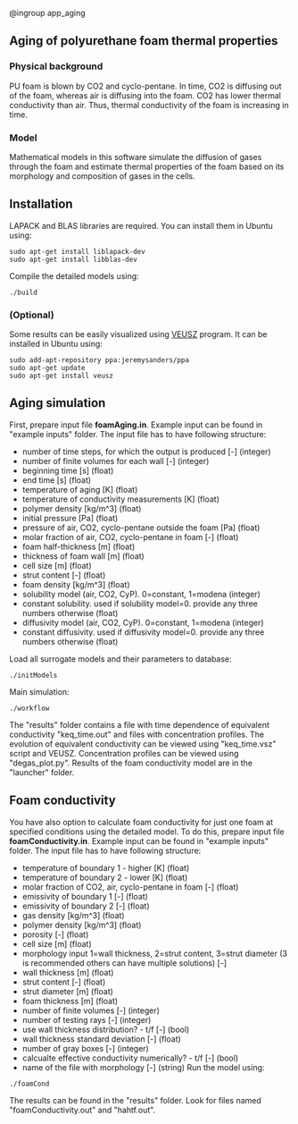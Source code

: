 @ingroup app_aging

## Aging of polyurethane foam thermal properties
### Physical background
PU foam is blown by CO2 and cyclo-pentane. In time, CO2 is diffusing out of the foam, whereas air is diffusing into the foam. CO2 has lower thermal conductivity than air. Thus, thermal conductivity of the foam is increasing in time.

### Model
Mathematical models in this software simulate the diffusion of gases through the foam and estimate thermal properties of the foam based on its morphology and composition of gases in the cells.

## Installation
LAPACK and BLAS libraries are required. You can install them in Ubuntu using:
```
sudo apt-get install liblapack-dev
sudo apt-get install libblas-dev
```
Compile the detailed models using:
```
./build
```

### (Optional)
Some results can be easily visualized using [VEUSZ](http://home.gna.org/veusz/) program. It can be installed in Ubuntu using:
```
sudo add-apt-repository ppa:jeremysanders/ppa
sudo apt-get update
sudo apt-get install veusz
```

## Aging simulation
First, prepare input file **foamAging.in**. Example input can be found in "example inputs" folder. The input file has to have following structure:
- number of time steps, for which the output is produced [-] (integer)
- number of finite volumes for each wall [-] (integer)
- beginning time [s] (float)
- end time [s] (float)
- temperature of aging [K] (float)
- temperature of conductivity measurements [K] (float)
- polymer density [kg/m^3] (float)
- initial pressure [Pa] (float)
- pressure of air, CO2, cyclo-pentane outside the foam [Pa] (float)
- molar fraction of air, CO2, cyclo-pentane in foam [-] (float)
- foam half-thickness [m] (float)
- thickness of foam wall [m] (float)
- cell size [m] (float)
- strut content [-] (float)
- foam density [kg/m^3] (float)
- solubility model (air, CO2, CyP). 0=constant, 1=modena (integer)
- constant solubility. used if solubility model=0. provide any three numbers otherwise (float)
- diffusivity model (air, CO2, CyP). 0=constant, 1=modena (integer)
- constant diffusivity. used if diffusivity model=0. provide any three numbers otherwise (float)

Load all surrogate models and their parameters to database:
```
./initModels
```
Main simulation:
```
./workflow
```
The "results" folder contains a file with time dependence of equivalent conductivity "keq_time.out" and files with concentration profiles. The evolution of equivalent conductivity can be viewed using "keq_time.vsz" script and VEUSZ. Concentration profiles can be viewed using "degas_plot.py". Results of the foam conductivity model are in the "launcher" folder.

## Foam conductivity
You have also option to calculate foam conductivity for just one foam at specified conditions using the detailed model. To do this, prepare input file **foamConductivity.in**. Example input can be found in "example inputs" folder. The input file has to have following structure:
- temperature of boundary 1 - higher [K] (float)
- temperature of boundary 2 - lower [K] (float)
- molar fraction of CO2, air, cyclo-pentane in foam [-] (float)
- emissivity of boundary 1 [-] (float)
- emissivity of boundary 2 [-] (float)
- gas density [kg/m^3] (float)
- polymer density [kg/m^3] (float)
- porosity [-] (float)
- cell size [m] (float)
- morphology input 1=wall thickness, 2=strut content, 3=strut diameter (3 is recommended others can have multiple solutions) [-]
- wall thickness [m] (float)
- strut content [-] (float)
- strut diameter [m] (float)
- foam thickness [m] (float)
- number of finite volumes [-] (integer)
- number of testing rays [-] (integer)
- use wall thickness distribution? - t/f [-] (bool)
- wall thickness standard deviation [-] (float)
- number of gray boxes [-] (integer)
- calcualte effective conductivity numerically? - t/f [-] (bool)
- name of the file with morphology [-] (string)
Run the model using:
```
./foamCond
```
The results can be found in the "results" folder. Look for files named "foamConductivity.out" and "hahtf.out".

